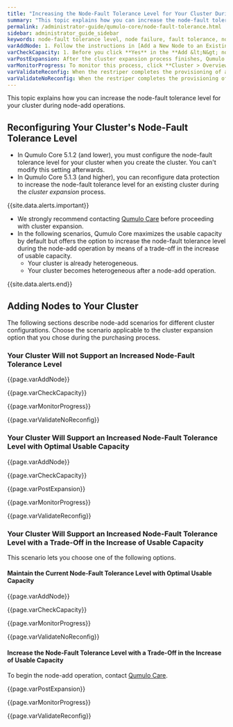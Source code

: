 ```yaml
---
title: "Increasing the Node-Fault Tolerance Level for Your Cluster During Node-Add Operations"
summary: "This topic explains how you can increase the node-fault tolerance level for your cluster during node-add operations."
permalink: /administrator-guide/qumulo-core/node-fault-tolerance.html
sidebar: administrator_guide_sidebar
keywords: node-fault tolerance level, node failure, fault tolerance, node add, node-add, cluster expansion, expand, reconfiguration
varAddNode: 1. Follow the instructions in [Add a New Node to an Existing Qumulo Cluster](https://care.qumulo.com/hc/en-us/articles/360001070307) on Qumulo Care.
varCheckCapacity: 1. Before you click **Yes** in the **Add &lt;N&gt; nodes to cluster &lt;MyCluster&gt;?** dialog box, check that the projected capacity matches the expected capacity.
varPostExpansion: After the cluster expansion process finishes, Qumulo Core begins data protection reconfiguration automatically.
varMonitorProgress: To monitor this process, click **Cluster > Overview**. On the **Cluster** page, in the protection status section, you can view the rebalance phase status and the estimated time to completion.
varValidateReconfig: When the restriper completes the provisioning of additional usable capacity and data protection reconfiguration, the **Data Protected** section shows the increased node-fault tolerance level.
varValidateNoReconfig: When the restriper completes the provisioning of additional usable capacity, the **Data Protected** section shows the same node-fault tolerance level as before node-add.
---
```


This topic explains how you can increase the node-fault tolerance level for your cluster during node-add operations.

## Reconfiguring Your Cluster's Node-Fault Tolerance Level
* In Qumulo Core 5.1.2 (and lower), you must configure the node-fault tolerance level for your cluster when you create the cluster. You can't modify this setting afterwards.
* In Qumulo Core 5.1.3 (and higher), you can reconfigure data protection to increase the node-fault tolerance level for an existing cluster during the _cluster expansion_ process.

{{site.data.alerts.important}}
<ul>
  <li>We strongly recommend contacting <a href="https://care.qumulo.com/hc/en-us/articles/115008409408">Qumulo Care</a> before proceeding with cluster expansion.</li>
  <li>In the following scenarios, Qumulo Core maximizes the usable capacity by default but offers the option to increase the node-fault tolerance level during the node-add operation by means of a trade-off in the increase of usable capacity.
    <ul>
      <li>Your cluster is already heterogeneous.</li>
      <li>Your cluster becomes heterogeneous after a node-add operation.</li>
    </ul>
  </li>
</ul>
{{site.data.alerts.end}}

## Adding Nodes to Your Cluster
The following sections describe node-add scenarios for different cluster configurations. Choose the scenario applicable to the cluster expansion option that you chose during the purchasing process.

### Your Cluster Will not Support an Increased Node-Fault Tolerance Level
{{page.varAddNode}}

{{page.varCheckCapacity}}

{{page.varMonitorProgress}}

{{page.varValidateNoReconfig}}

### Your Cluster Will Support an Increased Node-Fault Tolerance Level with Optimal Usable Capacity
{{page.varAddNode}}

{{page.varCheckCapacity}}

{{page.varPostExpansion}}

{{page.varMonitorProgress}}

{{page.varValidateReconfig}}

### Your Cluster Will Support an Increased Node-Fault Tolerance Level with a Trade-Off in the Increase of Usable Capacity
This scenario lets you choose one of the following options.

#### Maintain the Current Node-Fault Tolerance Level with Optimal Usable Capacity
{{page.varAddNode}}

{{page.varCheckCapacity}}

{{page.varMonitorProgress}}

{{page.varValidateNoReconfig}}

#### Increase the Node-Fault Tolerance Level with a Trade-Off in the Increase of Usable Capacity
To begin the node-add operation, contact <a href="https://care.qumulo.com/hc/en-us/articles/115008409408">Qumulo Care</a>.

{{page.varPostExpansion}}

{{page.varMonitorProgress}}

{{page.varValidateReconfig}}
